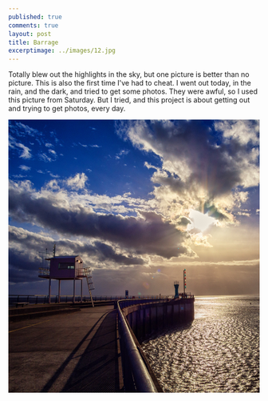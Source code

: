 ```yaml
---
published: true
comments: true
layout: post
title: Barrage 
excerptimage: ../images/12.jpg
---
```


Totally blew out the highlights in the sky, but one picture is better than no picture. This is also the first time I've had to cheat. I went out today, in the rain, and the dark, and tried to get some photos. They were awful, so I used this picture from Saturday. But I tried, and this project is about getting out and trying to get photos, every day. 

[![Image 12/365](../images/12.jpg)](https://www.flickr.com/photos/tmadhavan/16112619329/)